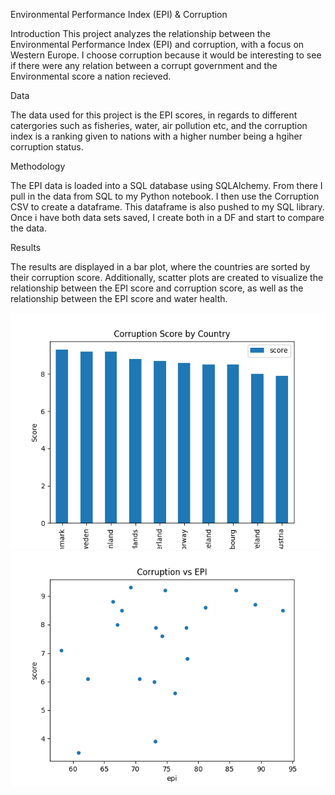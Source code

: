 Environmental Performance Index (EPI) & Corruption


Introduction
This project analyzes the relationship between the Environmental Performance Index (EPI) and corruption, with a focus on Western Europe. I choose corruption because it would be interesting to see if there were any relation between a corrupt government and the Environmental score a nation recieved. 

Data


The data used for this project is the EPI scores, in regards to different catergories such as fisheries, water, air pollution etc, and the corruption index is a ranking given to nations with a higher number being a hgiher corruption status.

Methodology


The EPI data is loaded into a SQL database using SQLAlchemy. From there I pull in the data from SQL to my Python notebook. I then use the Corruption CSV to create a dataframe. This dataframe is also pushed to my SQL library. Once i have both data sets saved, I create both in a DF and start to compare the data. 

Results


The results are displayed in a bar plot, where the countries are sorted by their corruption score. Additionally, scatter plots are created to visualize the relationship between the EPI score and corruption score, as well as the relationship between the EPI score and water health.


![Figure 1](fig1.png)
![Figure 2](fig2.png)
